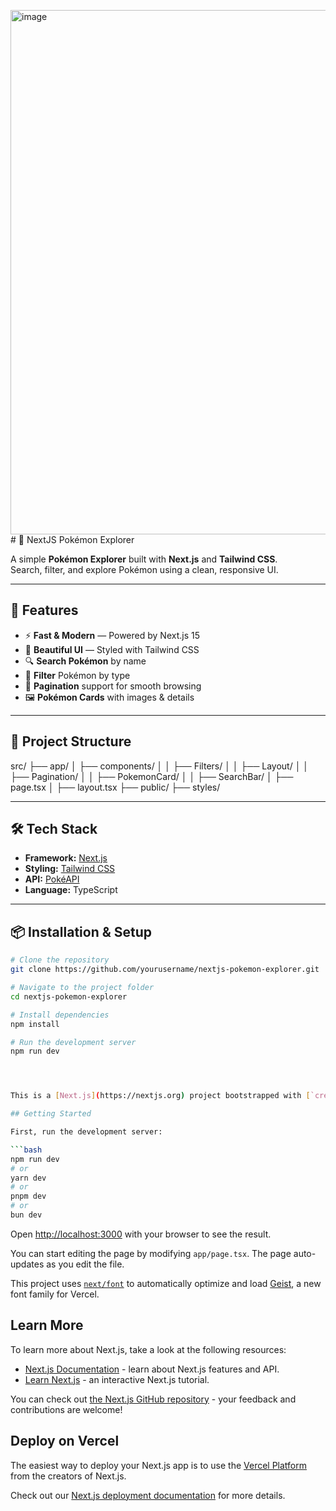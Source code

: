 <img width="1827" height="839" alt="image" src="https://github.com/user-attachments/assets/a56af60e-57e2-469f-a1ac-4c0d602c7d1f" /># 🐾 NextJS Pokémon Explorer

A simple **Pokémon Explorer** built with **Next.js** and **Tailwind CSS**.  
Search, filter, and explore Pokémon using a clean, responsive UI.

---

## 🚀 Features
- ⚡ **Fast & Modern** — Powered by Next.js 15
- 🎨 **Beautiful UI** — Styled with Tailwind CSS
- 🔍 **Search Pokémon** by name
- 📑 **Filter** Pokémon by type
- 📄 **Pagination** support for smooth browsing
- 🖼 **Pokémon Cards** with images & details

---

## 📂 Project Structure
src/
├── app/
│ ├── components/
│ │ ├── Filters/
│ │ ├── Layout/
│ │ ├── Pagination/
│ │ ├── PokemonCard/
│ │ ├── SearchBar/
│ ├── page.tsx
│ ├── layout.tsx
├── public/
├── styles/

---

## 🛠 Tech Stack
- **Framework:** [Next.js](https://nextjs.org/)
- **Styling:** [Tailwind CSS](https://tailwindcss.com/)
- **API:** [PokéAPI](https://pokeapi.co/)
- **Language:** TypeScript

---

## 📦 Installation & Setup
```bash
# Clone the repository
git clone https://github.com/yourusername/nextjs-pokemon-explorer.git

# Navigate to the project folder
cd nextjs-pokemon-explorer

# Install dependencies
npm install

# Run the development server
npm run dev




This is a [Next.js](https://nextjs.org) project bootstrapped with [`create-next-app`](https://nextjs.org/docs/app/api-reference/cli/create-next-app).

## Getting Started

First, run the development server:

```bash
npm run dev
# or
yarn dev
# or
pnpm dev
# or
bun dev
```

Open [http://localhost:3000](http://localhost:3000) with your browser to see the result.

You can start editing the page by modifying `app/page.tsx`. The page auto-updates as you edit the file.

This project uses [`next/font`](https://nextjs.org/docs/app/building-your-application/optimizing/fonts) to automatically optimize and load [Geist](https://vercel.com/font), a new font family for Vercel.

## Learn More

To learn more about Next.js, take a look at the following resources:

- [Next.js Documentation](https://nextjs.org/docs) - learn about Next.js features and API.
- [Learn Next.js](https://nextjs.org/learn) - an interactive Next.js tutorial.

You can check out [the Next.js GitHub repository](https://github.com/vercel/next.js) - your feedback and contributions are welcome!

## Deploy on Vercel

The easiest way to deploy your Next.js app is to use the [Vercel Platform](https://vercel.com/new?utm_medium=default-template&filter=next.js&utm_source=create-next-app&utm_campaign=create-next-app-readme) from the creators of Next.js.

Check out our [Next.js deployment documentation](https://nextjs.org/docs/app/building-your-application/deploying) for more details.
